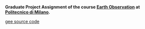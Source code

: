 **Graduate Project Assignment of the course [Earth Observation](https://www11.ceda.polimi.it/schedaincarico/schedaincarico/controller/scheda_pubblica/SchedaPublic.do?&evn_default=evento&c_classe=789438&polij_device_category=DESKTOP&__pj0=0&__pj1=196a64c2792be22b7b598fedd1518680) at [Politecnico di Milano](https://www.polimi.it/).**

[gee source code](https://code.earthengine.google.com/26496376a5fbf53e393cbafea370e51c)

